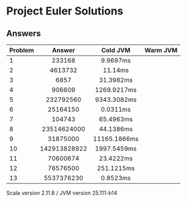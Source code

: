 # Project Euler Solutions

## Answers
| Problem   | Answer   | Cold JVM   | Warm JVM   |
| ------------- |:-------------:|:-----:|:-----:|
| 1 | 233168 | 9.9697ms | |
| 2 | 4613732 | 11.14ms | |
| 3 | 6857 | 31.3982ms | |
| 4 | 906609 | 1269.9217ms | |
| 5 | 232792560 | 9343.3082ms | |
| 6 | 25164150 | 0.0311ms | |
| 7 | 104743 | 65.4963ms | |
| 8 | 23514624000 | 44.1386ms | |
| 9 | 31875000 | 11165.1866ms | |
| 10 | 142913828922 | 1997.5459ms | |
| 11 | 70600674 | 23.4222ms | |
| 12 | 76576500 | 251.1215ms | |
| 13 | 5537376230 | 0.8523ms | |
Scala version 2.11.8
/ JVM version 25.111-b14
